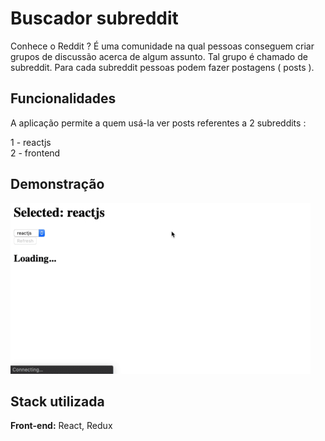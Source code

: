 
# Buscador subreddit

Conhece o Reddit ? É uma comunidade na qual pessoas conseguem criar grupos de discussão acerca de algum assunto. Tal grupo é chamado de subreddit. Para cada subreddit pessoas podem fazer postagens ( posts ).

## Funcionalidades

A aplicação permite a quem usá-la ver posts referentes a 2 subreddits :

1 - reactjs     
2 - frontend

## Demonstração

![alt text](https://github.com/omarcosdanilo/trybe-exercises/blob/32dfd264e1f21651c843450c9513f2b74529e540/02-front-end/bloco-15-gerenciamento-de-estado-com-redux/dia-4-usando-o-redux-no-react-actions-assincronas/Exercicio-bonus/visualizador-subreddit/gif/buscador-subreddit.gif)


## Stack utilizada

**Front-end:** React, Redux

